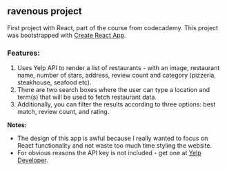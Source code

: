 ## ravenous project

First project with React, part of the course from codecademy. This project was bootstrapped with [Create React App](https://github.com/facebook/create-react-app).

### Features:
1. Uses Yelp API to render a list of restaurants - with an image, restaurant name, number of stars, address, review count and category (pizzeria, steakhouse, seafood etc).
2. There are two search boxes where the user can type a location and term(s) that will be used to fetch restaurant data.
3. Additionally, you can filter the results according to three options: best match, review count, and rating.

**Notes:** 
- The design of this app is awful because I really wanted to focus on React functionality and not waste too much time styling the website.  
- For obvious reasons the API key is not included - get one at [Yelp Developer](https://docs.developer.yelp.com).  
